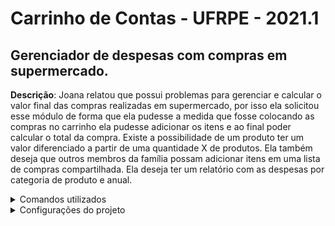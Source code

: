 # Carrinho de Contas - UFRPE - 2021.1
  
## Gerenciador de despesas com compras em supermercado.

**Descrição**: Joana relatou que possui problemas para gerenciar e calcular o valor final das compras  realizadas em supermercado, por isso ela solicitou esse módulo de forma que ela pudesse a  medida que fosse colocando as compras no carrinho ela pudesse adicionar os itens e ao final  poder calcular o total da compra. Existe a possibilidade de um produto ter um valor diferenciado  a partir de uma quantidade X de produtos. Ela também deseja que outros membros da família  possam adicionar itens em uma lista de compras compartilhada. Ela deseja ter um relatório com  as despesas por categoria de produto e anual. 

<details>
  <summary>Comandos utilizados</summary>

  1. Criar o projeto:
   ```rails new cdc --api --database=postgresql``` 
  1. Criar o banco de dados:
    ```rails db:create```
  1. Criar migração dos usuários:
    ```rails g migration CreateUsers name:string password_digest:string email:string```
  1. Atualizar schema com as migrações pendentes:
    ```rails db:migrate```
</details>
  
<details>
  <summary>Configurações do projeto </summary>
* Ruby version 2.7.3
* Rails + Postgresql
</details>

